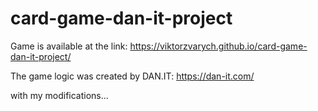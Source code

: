 # card-game-dan-it-project

Game is available at the link:
https://viktorzvarych.github.io/card-game-dan-it-project/

The game logic was created by DAN.IT:
https://dan-it.com/

with my modifications...
